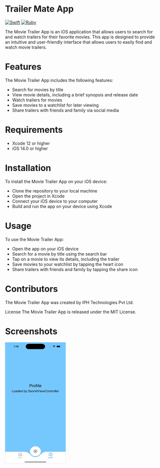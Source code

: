 # Trailer Mate App
[![Swift](https://img.shields.io/badge/swift-%2320232a.svg?style=for-the-badge&logo=swift&logoColor=%23F05138)](https://swift.org/)
[![Ruby](https://img.shields.io/badge/ruby-%2320232a.svg?style=for-the-badge&logo=ruby&logoColor=%23CC342D)](https://www.ruby-lang.org/)

The Movie Trailer App is an iOS application that allows users to search for and watch trailers for their favorite movies. This app is designed to provide an intuitive and user-friendly interface that allows users to easily find and watch movie trailers.

# Features
The Movie Trailer App includes the following features:
- Search for movies by title
- View movie details, including a brief synopsis and release date
- Watch trailers for movies
- Save movies to a watchlist for later viewing
- Share trailers with friends and family via social media
# Requirements
- Xcode 12 or higher
- iOS 14.0 or higher
# Installation
To install the Movie Trailer App on your iOS device:

- Clone the repository to your local machine
- Open the project in Xcode
- Connect your iOS device to your computer
- Build and run the app on your device using Xcode
# Usage
To use the Movie Trailer App:

- Open the app on your iOS device
- Search for a movie by title using the search bar
- Tap on a movie to view its details, including the trailer
- Save movies to your watchlist by tapping the heart icon
- Share trailers with friends and family by tapping the share icon
# Contributors
The Movie Trailer App was created by IPH Technologies Pvt Ltd.

License
The Movie Trailer App is released under the MIT License.


# Screenshots
<img src="https://github.com/IPH-Technologies-Pvt-Ltd/Trailer-Mate-iOS-App/blob/main/TrailerMate.gif" 
     width="200" 
     height="400"/>
